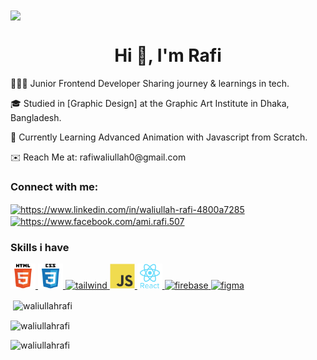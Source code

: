 <img align="center" src="https://i.ibb.co/KwmTwZV/rafi-git.png" />

<h1 align="center">Hi 👋, I'm Rafi</h1>

<P>🧑🏻‍💻 Junior Frontend Developer Sharing journey & learnings in tech.</P>
<p>🎓 Studied in [Graphic Design] at the Graphic Art Institute in Dhaka, Bangladesh.</p>
<P>🔖 Currently Learning Advanced Animation with Javascript from Scratch.</P>
<p>✉️ Reach Me at: rafiwaliullah0@gmail.com</p>




<h3 align="left">Connect with me:</h3>
<p align="left">
<a href="https://www.linkedin.com/in/waliullah-rafi-4800a7285" target="blank"><img align="center" src="https://raw.githubusercontent.com/rahuldkjain/github-profile-readme-generator/master/src/images/icons/Social/linked-in-alt.svg" alt="https://www.linkedin.com/in/waliullah-rafi-4800a7285" height="30" width="40" /></a>
<a href="https://www.facebook.com/ami.rafi.507" target="blank"><img align="center" src="https://raw.githubusercontent.com/rahuldkjain/github-profile-readme-generator/master/src/images/icons/Social/facebook.svg" alt="https://www.facebook.com/ami.rafi.507" height="30" width="40" /></a>
</p>


<h3 align="left">Skills i have</h3>
<p align="left"> <a href="https://www.w3.org/html/" target="_blank" rel="noreferrer"> <img src="https://raw.githubusercontent.com/devicons/devicon/master/icons/html5/html5-original-wordmark.svg" alt="html5" width="40" height="40"/> <a href="https://www.w3schools.com/css/" target="_blank" rel="noreferrer"> <img src="https://raw.githubusercontent.com/devicons/devicon/master/icons/css3/css3-original-wordmark.svg" alt="css3" width="40" height="40"/> <a href="https://tailwindcss.com/" target="_blank" rel="noreferrer"> <img src="https://www.vectorlogo.zone/logos/tailwindcss/tailwindcss-icon.svg" alt="tailwind" width="40" height="40"/> </a> <a href="https://developer.mozilla.org/en-US/docs/Web/JavaScript" target="_blank" rel="noreferrer"> <img src="https://raw.githubusercontent.com/devicons/devicon/master/icons/javascript/javascript-original.svg" alt="javascript" width="40" height="40"/> </a> <a href="https://reactjs.org/" target="_blank" rel="noreferrer"> <img src="https://raw.githubusercontent.com/devicons/devicon/master/icons/react/react-original-wordmark.svg" alt="react" width="40" height="40"/> </a> <a href="https://firebase.google.com/" target="_blank" rel="noreferrer"> <img src="https://www.vectorlogo.zone/logos/firebase/firebase-icon.svg" alt="firebase" width="40" height="40"/> </a> <a href="https://www.figma.com/" target="_blank" rel="noreferrer"> <img src="https://www.vectorlogo.zone/logos/figma/figma-icon.svg" alt="figma" width="40" height="40"/> </a> </p>


<p>&nbsp;<img align="center" src="https://github-readme-stats.vercel.app/api?username=waliullahrafi&show_icons=true&locale=en" alt="waliullahrafi" /></p>
<p><img align="center" src="https://github-readme-streak-stats.herokuapp.com/?user=waliullahrafi&" alt="waliullahrafi" /></p>
<p><img align="left" src="https://github-readme-stats.vercel.app/api/top-langs?username=waliullahrafi&show_icons=true&locale=en&layout=compact" alt="waliullahrafi" /></p>


